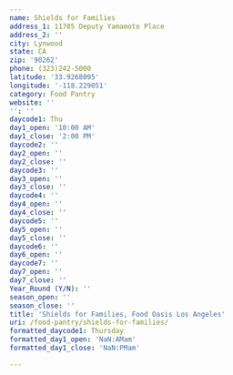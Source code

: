 ```yaml
---
name: Shields for Families
address_1: 11705 Deputy Yamamoto Place
address_2: ''
city: Lynwood
state: CA
zip: '90262'
phone: (323)242-5000
latitude: '33.9268095'
longitude: '-118.229051'
category: Food Pantry
website: ''
'': ''
daycode1: Thu
day1_open: '10:00 AM'
day1_close: '2:00 PM'
daycode2: ''
day2_open: ''
day2_close: ''
daycode3: ''
day3_open: ''
day3_close: ''
daycode4: ''
day4_open: ''
day4_close: ''
daycode5: ''
day5_open: ''
day5_close: ''
daycode6: ''
day6_open: ''
daycode7: ''
day7_open: ''
day7_close: ''
Year_Round (Y/N): ''
season_open: ''
season_close: ''
title: 'Shields for Families, Food Oasis Los Angeles'
uri: /food-pantry/shields-for-families/
formatted_daycode1: Thursday
formatted_day1_open: 'NaN:AMam'
formatted_day1_close: 'NaN:PMam'

---
```


